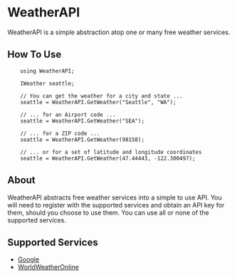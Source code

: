 WeatherAPI
==========

WeatherAPI is a simple abstraction atop one or many free weather services.

How To Use
----------

        using WeatherAPI;
        
        IWeather seattle;
        
        // You can get the weather for a city and state ...
        seattle = WeatherAPI.GetWeather("Seattle", "WA");
        
        // ... for an Airport code ...
        seattle = WeatherAPI.GetWeather("SEA");
        
        // ... for a ZIP code ...
        seattle = WeatherAPI.GetWeather(98158);

        // ... or for a set of latitude and longitude coordinates
        seattle = WeatherAPI.GetWeather(47.44443, -122.300497);
        
About
----------

WeatherAPI abstracts free weather services into a simple to use API. You will need to register with the supported services and obtain an API key for them, should you choose to use them. You can use all or none of the supported services. 

Supported Services
-----------

* [Google](http://www.google.com/ig/api?weather)
* [WorldWeatherOnline](http://worldweatheronline.com)